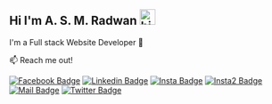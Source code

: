 ## Hi I'm A. S. M. Radwan <img src="https://images.squarespace-cdn.com/content/v1/5769fc401b631bab1addb2ab/1541580611624-TE64QGKRJG8SWAIUS7NS/ke17ZwdGBToddI8pDm48kPoswlzjSVMM-SxOp7CV59BZw-zPPgdn4jUwVcJE1ZvWQUxwkmyExglNqGp0IvTJZamWLI2zvYWH8K3-s_4yszcp2ryTI0HqTOaaUohrI8PI6FXy8c9PWtBlqAVlUS5izpdcIXDZqDYvprRqZ29Pw0o/coding-freak.gif" width="28px" alt="hi">
I'm a Full stack Website Developer 🚀

:mailbox: Reach me out!

 [![Facebook Badge](https://img.shields.io/badge/-@radwan.romy.100-1877f2?style=flat&labelColor=1877f2&logo=facebook&logoColor=white&link=https://www.facebook.com/radwan.romy.100/)](https://www.facebook.com/radwan.romy.100/) [![Linkedin Badge](https://img.shields.io/badge/-asmradwan-0e76a8?style=flat&labelColor=0e76a8&logo=linkedin&logoColor=white&link=https://bd.linkedin.com/in/a-s-m-radwan-316597155/)](https://bd.linkedin.com/in/a-s-m-radwan-316597155/) [![Insta Badge](https://img.shields.io/badge/-@radwanromy-e84393?style=flat&labelColor=e84393&logo=instagram&logoColor=white&link=https://www.instagram.com/radwanromy/)](https://www.instagram.com/radwanromy/) [![Insta2 Badge](https://img.shields.io/badge/-@romyradwan-e84393?style=flat&labelColor=e84393&logo=instagram&logoColor=white&link=https://www.instagram.com/romyradwan/)](https://www.instagram.com/romyradwan/) [![Mail Badge](https://img.shields.io/badge/-asmradwan-c0392b?style=flat&labelColor=c0392b&logo=gmail&logoColor=white)](mailto:radwanromy@gmail.com) [![Twitter Badge](https://img.shields.io/badge/-@RadwanRomy4-1ca0f1?style=flat&labelColor=1ca0f1&logo=twitter&logoColor=white&link=https://twitter.com/RadwanRomy4)](https://twitter.com/RadwanRomy4)

